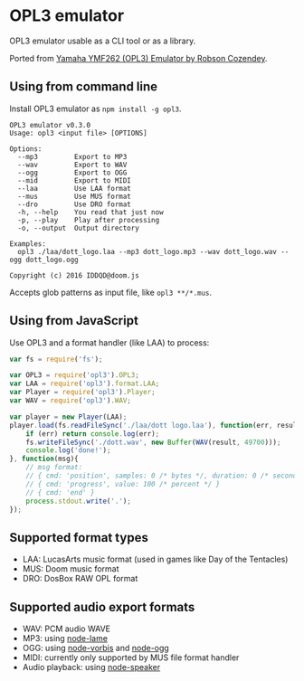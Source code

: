 # OPL3 emulator

OPL3 emulator usable as a CLI tool or as a library.

Ported from [Yamaha YMF262 (OPL3) Emulator by Robson Cozendey](http://opl3.cozendey.com/).

## Using from command line

Install OPL3 emulator as ```npm install -g opl3```.

```
OPL3 emulator v0.3.0
Usage: opl3 <input file> [OPTIONS]

Options:
  --mp3         Export to MP3
  --wav         Export to WAV
  --ogg         Export to OGG
  --mid         Export to MIDI
  --laa         Use LAA format
  --mus         Use MUS format
  --dro         Use DRO format
  -h, --help    You read that just now
  -p, --play    Play after processing
  -o, --output  Output directory

Examples:
  opl3 ./laa/dott_logo.laa --mp3 dott_logo.mp3 --wav dott_logo.wav --ogg dott_logo.ogg

Copyright (c) 2016 IDDQD@doom.js
```

Accepts glob patterns as input file, like ```opl3 **/*.mus```.

## Using from JavaScript

Use OPL3 and a format handler (like LAA) to process:

```javascript
var fs = require('fs');

var OPL3 = require('opl3').OPL3;
var LAA = require('opl3').format.LAA;
var Player = require('opl3').Player;
var WAV = require('opl3').WAV;

var player = new Player(LAA);
player.load(fs.readFileSync('./laa/dott logo.laa'), function(err, result){
    if (err) return console.log(err);
    fs.writeFileSync('./dott.wav', new Buffer(WAV(result, 49700)));
    console.log('done!');
}, function(msg){
    // msg format:
    // { cmd: 'position', samples: 0 /* bytes */, duration: 0 /* seconds */ }
    // { cmd: 'progress', value: 100 /* percent */ }
    // { cmd: 'end' }
    process.stdout.write('.');
});
```

## Supported format types

* LAA: LucasArts music format (used in games like Day of the Tentacles)
* MUS: Doom music format
* DRO: DosBox RAW OPL format

## Supported audio export formats

* WAV: PCM audio WAVE
* MP3: using [node-lame](https://github.com/TooTallNate/node-lame)
* OGG: using [node-vorbis](https://github.com/TooTallNate/node-vorbis) and [node-ogg](https://github.com/TooTallNate/node-ogg)
* MIDI: currently only supported by MUS file format handler
* Audio playback: using [node-speaker](https://github.com/TooTallNate/node-speaker)